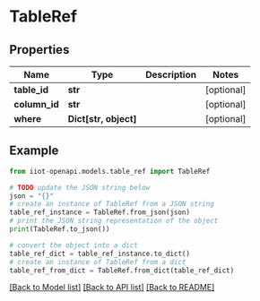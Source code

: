 # TableRef


## Properties

Name | Type | Description | Notes
------------ | ------------- | ------------- | -------------
**table_id** | **str** |  | [optional] 
**column_id** | **str** |  | [optional] 
**where** | **Dict[str, object]** |  | [optional] 

## Example

```python
from iiot-openapi.models.table_ref import TableRef

# TODO update the JSON string below
json = "{}"
# create an instance of TableRef from a JSON string
table_ref_instance = TableRef.from_json(json)
# print the JSON string representation of the object
print(TableRef.to_json())

# convert the object into a dict
table_ref_dict = table_ref_instance.to_dict()
# create an instance of TableRef from a dict
table_ref_from_dict = TableRef.from_dict(table_ref_dict)
```
[[Back to Model list]](../README.md#documentation-for-models) [[Back to API list]](../README.md#documentation-for-api-endpoints) [[Back to README]](../README.md)


